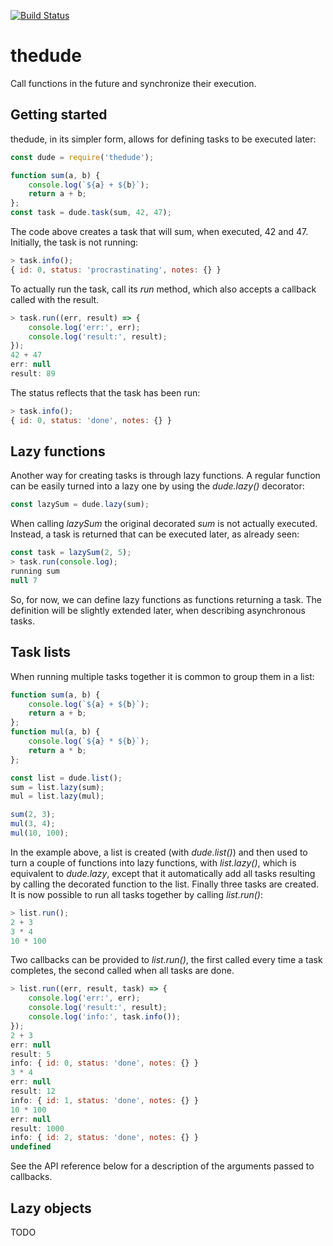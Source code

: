 [![Build Status](https://travis-ci.org/frankban/dude.svg?branch=master)](https://travis-ci.org/frankban/thedude)

# thedude

Call functions in the future and synchronize their execution.

## Getting started

thedude, in its simpler form, allows for defining tasks to be executed later:
```javascript
const dude = require('thedude');

function sum(a, b) {
    console.log(`${a} + ${b}`);
    return a + b;
};
const task = dude.task(sum, 42, 47);
```
The code above creates a task that will sum, when executed, 42 and 47.
Initially, the task is not running:
```javascript
> task.info();
{ id: 0, status: 'procrastinating', notes: {} }
```
To actually run the task, call its *run* method, which also accepts a callback
called with the result.
```javascript
> task.run((err, result) => {
    console.log('err:', err);
    console.log('result:', result);
});
42 + 47
err: null
result: 89
```
The status reflects that the task has been run:
```javascript
> task.info();
{ id: 0, status: 'done', notes: {} }
```

## Lazy functions

Another way for creating tasks is through lazy functions. A regular function
can be easily turned into a lazy one by using the *dude.lazy()* decorator:
```javascript
const lazySum = dude.lazy(sum);
```
When calling *lazySum* the original decorated *sum* is not actually executed.
Instead, a task is returned that can be executed later, as already seen:
```javascript
const task = lazySum(2, 5);
> task.run(console.log);
running sum
null 7
```
So, for now, we can define lazy functions as functions returning a task. The
definition will be slightly extended later, when describing asynchronous tasks.

## Task lists

When running multiple tasks together it is common to group them in a list:
```javascript
function sum(a, b) {
    console.log(`${a} + ${b}`);
    return a + b;
};
function mul(a, b) {
    console.log(`${a} * ${b}`);
    return a * b;
};

const list = dude.list();
sum = list.lazy(sum);
mul = list.lazy(mul);

sum(2, 3);
mul(3, 4);
mul(10, 100);
```
In the example above, a list is created (with *dude.list()*) and then used to
turn a couple of functions into lazy functions, with *list.lazy()*, which is
equivalent to *dude.lazy*, except that it automatically add all tasks resulting
by calling the decorated function to the list. Finally three tasks are created.
It is now possible to run all tasks together by calling *list.run()*:
```javascript
> list.run();
2 + 3
3 * 4
10 * 100
```
Two callbacks can be provided to *list.run()*, the first called every time a
task completes, the second called when all tasks are done.
```javascript
> list.run((err, result, task) => {
    console.log('err:', err);
    console.log('result:', result);
    console.log('info:', task.info());
});
2 + 3
err: null
result: 5
info: { id: 0, status: 'done', notes: {} }
3 * 4
err: null
result: 12
info: { id: 1, status: 'done', notes: {} }
10 * 100
err: null
result: 1000
info: { id: 2, status: 'done', notes: {} }
undefined
```
See the API reference below for a description of the arguments passed to
callbacks.

## Lazy objects

TODO
